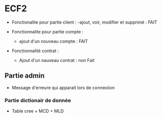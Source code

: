 # ECF2
- Fonctionalite pour partie client :
    -ajout, voir, modifier et supprimé : FAIT 

- Fonctionnalite pour partie compte :
    - ajout d'un nouveau compte : FAIT 

- Fonctionnalité contrat :
    - Ajout d'un nauveau contrat : non Fait 

## Partie admin 
- Message d'erreure qui apparait lors de connexiion

### Partie dictionair de donnée 
- Table cree + MCD + MLD 

